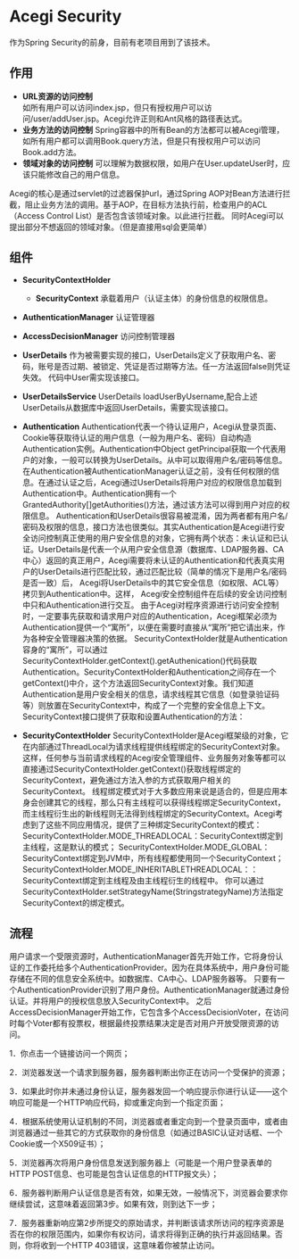 # Acegi Security

作为Spring Security的前身，目前有老项目用到了该技术。

## 作用

* **URL资源的访问控制**  
如所有用户可以访问index.jsp，但只有授权用户可以访问/user/addUser.jsp。Acegi允许正则和Ant风格的路径表达式。
* **业务方法的访问控制**
Spring容器中的所有Bean的方法都可以被Acegi管理，如所有用户都可以调用Book.query方法，但是只有授权用户可以访问Book.add方法。
* **领域对象的访问控制**
可以理解为数据权限，如用户在User.updateUser时，应该只能修改自己的用户信息。

Acegi的核心是通过servlet的过滤器保护url，通过Spring AOP对Bean方法进行拦截，阻止业务方法的调用。基于AOP，在目标方法执行前，检查用户的ACL（Access Control List）是否包含该领域对象。以此进行拦截。
同时Acegi可以提出部分不想返回的领域对象。（但是直接用sql会更简单）


## 组件

* **SecurityContextHolder**
  * **SecurityContext**
  承载着用户（认证主体）的身份信息的权限信息。
* **AuthenticationManager**
认证管理器
* **AccessDecisionManager**
访问控制管理器

* **UserDetails**
作为被需要实现的接口，UserDetails定义了获取用户名、密码，账号是否过期、被锁定、凭证是否过期等方法。任一方法返回false则凭证失效。
代码中User需实现该接口。

* **UserDetailsService**
UserDetails loadUserByUsername,配合上述UserDetails从数据库中返回UserDetails，需要实现该接口。

* **Authentication**
Authentication代表一个待认证用户，Acegi从登录页面、Cookie等获取待认证的用户信息（一般为用户名、密码）自动构造Authentication实例。Authentication中Object getPrincipal获取一个代表用户的对象，一般可以转换为UserDetails。从中可以取得用户名/密码等信息。在Authentication被AuthenticationManager认证之前，没有任何权限的信息。在通过认证之后，Acegi通过UserDetails将用户对应的权限信息加载到Authentication中。Authentication拥有一个GrantedAuthority[]getAuthorities()方法，通过该方法可以得到用户对应的权限信息。 
Authentication和UserDetails很容易被混淆，因为两者都有用户名/密码及权限的信息，接口方法也很类似。其实Authentication是Acegi进行安全访问控制真正使用的用户安全信息的对象，它拥有两个状态：未认证和已认证。UserDetails是代表一个从用户安全信息源（数据库、LDAP服务器、CA中心）返回的真正用户，Acegi需要将未认证的Authentication和代表真实用户的UserDetails进行匹配比较，通过匹配比较（简单的情况下是用户名/密码是否一致）后， Acegi将UserDetails中的其它安全信息（如权限、ACL等）拷贝到Authentication中。这样， Acegi安全控制组件在后续的安全访问控制中只和Authentication进行交互。
由于Acegi对程序资源进行访问安全控制时，一定要事先获取和请求用户对应的Authentication，Acegi框架必须为Authentication提供一个“寓所”，以便在需要时直接从“寓所”把它请出来，作为各种安全管理器决策的依据。
SecurityContextHolder就是Authentication容身的“寓所”，可以通过SecurityContextHolder.getContext().getAuthenication()代码获取Authentication。SecurityContextHolder和Authentication之间存在一个getContext()中介，这个方法返回SecurityContext对象。我们知道Authentication是用户安全相关的信息，请求线程其它信息（如登录验证码等）则放置在SecurityContext中，构成了一个完整的安全信息上下文。SecurityContext接口提供了获取和设置Authentication的方法：

* **SecurityContextHolder**
SecurityContextHolder是Acegi框架级的对象，它在内部通过ThreadLocal为请求线程提供线程绑定的SecurityContext对象。这样，任何参与当前请求线程的Acegi安全管理组件、业务服务对象等都可以直接通过SecurityContextHolder.getContext()获取线程绑定的SecurityContext，避免通过方法入参的方式获取用户相关的SecurityContext。
线程绑定模式对于大多数应用来说是适合的，但是应用本身会创建其它的线程，那么只有主线程可以获得线程绑定SecurityContext，而主线程衍生出的新线程则无法得到线程绑定的SecurityContext。Acegi考虑到了这些不同应用情况，提供了三种绑定SecurityContext的模式：
SecurityContextHolder.MODE_THREADLOCAL：SecurityContext绑定到主线程，这是默认的模式；
SecurityContextHolder.MODE_GLOBAL：SecurityContext绑定到JVM中，所有线程都使用同一个SecurityContext；
SecurityContextHolder.MODE_INHERITABLETHREADLOCAL：：SecurityContext绑定到主线程及由主线程衍生的线程中。
你可以通过SecurityContextHolder.setStrategyName(StringstrategyName)方法指定SecurityContext的绑定模式。

## 流程

用户请求一个受限资源时，AuthenticationManager首先开始工作，它将身份认证的工作委托给多个AuthenticationProvider。因为在具体系统中，用户身份可能存储在不同的信息安全系统中。如数据库、CA中心、LDAP服务器等。
只要有一个AuthenticationProvider识别了用户身份。AuthenticationManager就通过身份认证。并将用户的授权信息放入SecurityContext中。
之后AccessDecisionManager开始工作，它包含多个AccessDecisionVoter，在访问时每个Voter都有投票权，根据最终投票结果决定是否对用户开放受限资源的访问。

1．你点击一个链接访问一个网页；

2．浏览器发送一个请求到服务器，服务器判断出你正在访问一个受保护的资源；

3．如果此时你并未通过身份认证，服务器发回一个响应提示你进行认证——这个响应可能是一个HTTP响应代码，抑或重定向到一个指定页面；

4．根据系统使用认证机制的不同，浏览器或者重定向到一个登录页面中，或者由浏览器通过一些其它的方式获取你的身份信息（如通过BASIC认证对话框、一个Cookie或一个X509证书）；

5．浏览器再次将用户身份信息发送到服务器上（可能是一个用户登录表单的HTTP POST信息、也可能是包含认证信息的HTTP报文头）；

6．服务器判断用户认证信息是否有效，如果无效，一般情况下，浏览器会要求你继续尝试，这意味着返回第3步。如果有效，则到达下一步；

7．服务器重新响应第2步所提交的原始请求，并判断该请求所访问的程序资源是否在你的权限范围内，如果你有权访问，请求将得到正确的执行并返回结果。否则，你将收到一个HTTP 403错误，这意味着你被禁止访问。

